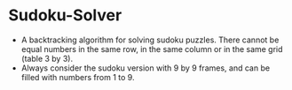 # Sudoku-Solver

- A backtracking algorithm for solving sudoku puzzles. There cannot be equal numbers in the same row, in the same column or in the same grid (table 3 by 3). 
- Always consider the sudoku version with 9 by 9 frames, and can be filled with numbers from 1 to 9.

